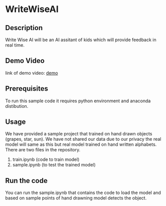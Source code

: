 # WriteWiseAI
## Description
Write Wise AI will be an AI assitant of kids which will provide feedback in real time.
## Demo Video
link of demo video: [demo](https://drive.google.com/drive/u/0/folders/1LxGXmDvPZP6As-mQjH5iGt9fPVyij1_3?q=parent:1LxGXmDvPZP6As-mQjH5iGt9fPVyij1_3)
## Prerequisites
To run this sample code it requires python environment and anaconda distibution.
## Usage
We have provided a sample project that trained on hand drawn objects (grapes, star, sun). We have not shared our data due to our privacy the real model will same as this but real model trained on hand written alphabets. 
There are two files in the repository.
1. train.ipynb (code to train model)
2. sample.ipynb (to test the trained model)
## Run the code
You can run the sample.ipynb that contains the code to load the model and based on sample points of hand drawning model detects the object. 

